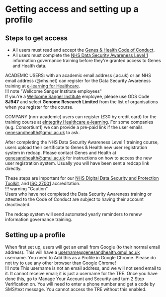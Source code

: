 # Getting access and setting up a profile

## Steps to get access 

* All users must read and accept the [Genes & Health Code of Conduct](../images/getting-started-as-a-new-user/TRE_User_Code_of_Conduct_5.0.pdf).  
* All users must complete the [NHS Data Security Awareness Level 1](http://portal.e-lfh.org.uk/Component/Details/544127) information governance training before they're granted access to Genes and Health data.

ACADEMIC USERS: with an academic email address (.ac.uk) or an NHS email address (@nhs.net) can register for the Data Security Awareness training at [e-learning for Healthcare](https://portal.e-lfh.org.uk/Component/Details/544034).  
!!! note "Wellcome Sanger Institute employees"  
	If you're a [Wellcome Sanger Institute](https://www.sanger.ac.uk/) employee, please use ODS Code **8J947** and select **Genome Research Limited** from the list of organisations when you register for the course.  

COMPANY (non-academic) users can register (£30 by credit card) for the training course at [eIntegrity Healthcare e-learning](https://www.eintegrity.org/healthcare-course/data-security-awareness-from-smc/). For some companies (e.g. Consortium1) we can provide a pre-paid link if the user emails genesandhealth@qmul.ac.uk to ask.

After completing the NHS Data Security Awareness Level 1 training course, users upload their certificate to Genes & Health new user registration system in redcap. Please contact Genes and Health at genesandhealth@qmul.ac.uk for instructions on how to access the new user registration system.  Usually you will have been sent a redcap link directly.

These steps are important for our  [NHS Digital Data Security and Protection Toolkit](https://digital.nhs.uk/data-and-information/looking-after-information/data-security-and-information-governance/data-security-and-protection-toolkit), and [ISO 27001](https://www.iso.org/standard/27001) accreditation.  
!!! warning "Caution"  
	Users who have not completed the Data Security Awareness training or attested to the Code of Conduct are subject to having their account deactivated.

The redcap system will send automated yearly reminders to renew information governance training.

## Setting up a profile

When first set up, users will get an email from Google (to their normal email address). This will have a username@genesandhealth.qmul.ac.uk username. You need to Add this as a Profile in Google Chrome. Please do not try to use any other browser than Google Chrome\!  
!!! note
    This username is not an email address, and we will not send email to it. It cannot receive email; it is just a username for the TRE.  Once you have done this, go to Manage Your Account and Security and turn 2 Step Verification on. You will need to enter a phone number and get a code by SMS/text message. You cannot access the TRE without this enabled.
